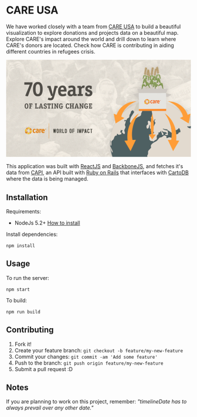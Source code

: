 # CARE USA

We have worked closely with a team from [CARE USA](http://www.care.org) to build a beautiful visualization to explore donations and projects data on a beautiful map. Explore CARE's impact around the world and drill down to learn where CARE's donors are located. Check how CARE is contributing in aiding different countries in refugees crisis.

![image](https://raw.githubusercontent.com/Vizzuality/care_usa/master/map/public/care-map.jpg)

This application was built with [ReactJS](https://facebook.github.io/react/) and [BackboneJS](http://backbonejs.org/), and fetches it's data from [CAPI](https://github.com/Vizzuality/capi), an API built with [Ruby on Rails](http://weblog.rubyonrails.org/) that interfaces with [CartoDB](http://www.cartodb.com) where the data is being managed.

## Installation

Requirements:

* NodeJs 5.2+ [How to install](https://nodejs.org/download/)

Install dependencies:

	npm install

## Usage

To run the server:

	npm start

To build:

	npm run build

## Contributing

1. Fork it!
2. Create your feature branch: `git checkout -b feature/my-new-feature`
3. Commit your changes: `git commit -am 'Add some feature'`
4. Push to the branch: `git push origin feature/my-new-feature`
5. Submit a pull request :D

## Notes

If you are planning to work on this project, remember:
*"timelineDate has to always prevail over any other date."*
